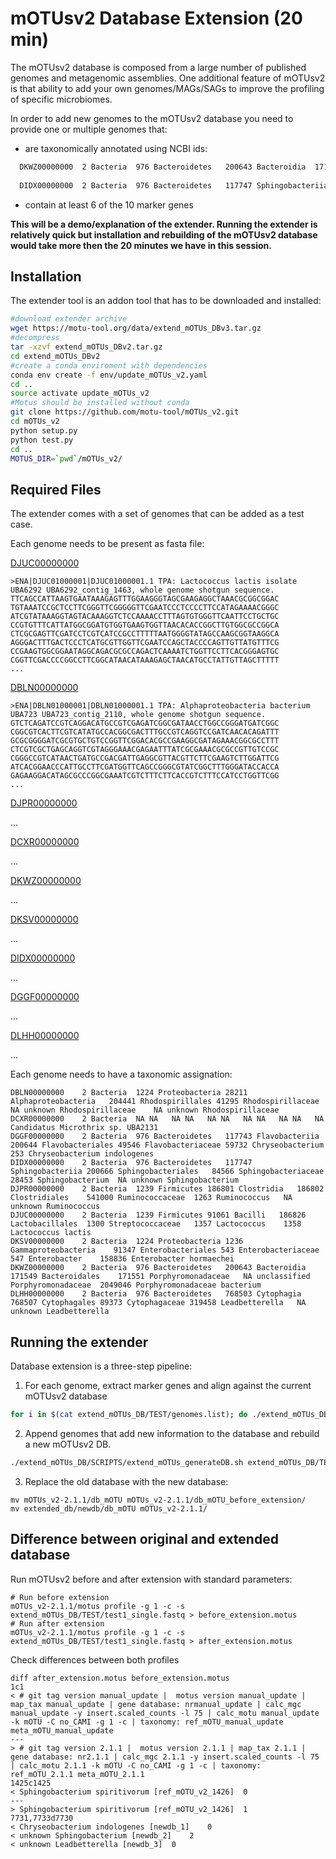 # mOTUsv2 Database Extension (20 min)

The mOTUsv2 database is composed from a large number of published genomes and metagenomic assemblies. One additional feature of mOTUsv2 is that ability to add your own genomes/MAGs/SAGs to improve the profiling of specific microbiomes.

In order to add new genomes to the mOTUsv2 database you need to provide one or multiple genomes that:

- are taxonomically annotated using NCBI ids:
```bash
  DKWZ00000000	2 Bacteria	976 Bacteroidetes	200643 Bacteroidia	171549 Bacteroidales	171551 Porphyromonadaceae	NA unclassified Porphyromonadaceae	2049046 Porphyromonadaceae bacterium
  
  DIDX00000000	2 Bacteria	976 Bacteroidetes	117747 Sphingobacteriia	200666 Sphingobacteriales	84566 Sphingobacteriaceae	28453 Sphingobacterium	NA unknown Sphingobacterium
```
- contain at least 6 of the 10 marker genes


**This will be a demo/explanation of the extender. Running the extender is relatively quick but installation and rebuilding of the mOTUsv2 database would take more then the 20 minutes we have in this session.**


## Installation

The extender tool is an addon tool that has to be downloaded and installed:

```bash
#download extender archive
wget https://motu-tool.org/data/extend_mOTUs_DBv3.tar.gz
#decompress
tar -xzvf extend_mOTUs_DBv2.tar.gz
cd extend_mOTUs_DBv2
#create a conda enviroment with dependencies 
conda env create -f env/update_mOTUs_v2.yaml
cd ..
source activate update_mOTUs_v2
#Motus should be installed without conda
git clone https://github.com/motu-tool/mOTUs_v2.git
cd mOTUs_v2
python setup.py
python test.py
cd ..
MOTUS_DIR=`pwd`/mOTUs_v2/
```

## Required Files

The extender comes with a set of genomes that can be added as a test case.

Each genome needs to be present as fasta file:

[DJUC00000000](https://www.ncbi.nlm.nih.gov/genome/?term=DJUC00000000)
```
>ENA|DJUC01000001|DJUC01000001.1 TPA: Lactococcus lactis isolate UBA6292 UBA6292_contig_1463, whole genome shotgun sequence.
TTCAGCCATTAAGTGAATAAAGAGTTTGGAAGGGTAGCGAAGAGGCTAAACGCGGCGGAC
TGTAAATCCGCTCCTTCGGGTTCGGGGGTTCGAATCCCTCCCCTTCCATAGAAAACGGGC
ATCGTATAAAGGTAGTACAAAGGTCTCCAAAACCTTTAGTGTGGGTTCAATTCCTGCTGC
CCGTGTTTCATTATGGCGGATGTGGTGAAGTGGTTAACACACCGGCTTGTGGCGCCGGCA
CTCGCGAGTTCGATCCTCGTCATCCGCCTTTTTAATGGGGTATAGCCAAGCGGTAAGGCA
AGGGACTTTGACTCCCTCATGCGTTGGTTCGAATCCAGCTACCCCAGTTGTTATGTTTCG
CCGAAGTGGCGGAATAGGCAGACGCGCCAGACTCAAAATCTGGTTCCTTCACGGGAGTGC
CGGTTCGACCCCGGCCTTCGGCATAACATAAAGAGCTAACATGCCTATTGTTAGCTTTTT
...
```
[DBLN00000000](https://www.ncbi.nlm.nih.gov/genome/?term=DBLN00000000)

```
>ENA|DBLN01000001|DBLN01000001.1 TPA: Alphaproteobacteria bacterium UBA723 UBA723_contig_2110, whole genome shotgun sequence.
GTCTCAGATCCGTCAGGACATGCCGTCGAGATCGGCGATAACCTGGCCGGGATGATCGGC
CGGCGTCACTTCGTCATATGCCACGGCGACTTTGCCGTCAGGTCCGATCAACACAGATTT
GCGCGGGGATCGCGTGCTGTCCGGTTCGGACACGCCGAAGGCGATAGAAACGGCGCCTTT
CTCGTCGCTGAGCAGGTCGTAGGGAAACGAGAATTTATCGCGAAACGCGCCGTTGTCCGC
CGGGCCGTCATAACTGATGCCGACGATTGAGGCGTTACGTTCTTCGAAGTCTTGGATTCG
ATCACGGAACCCATTGCCTTCGATGGTTCAGCCGGGCGTATCGGCTTTGGGATACCACCA
GAGAAGGACATAGCGCCCGGCGAAATCGTCTTTCTTCACCGTCTTTCCATCCTGGTTCGG
...
```

[DJPR00000000](https://www.ncbi.nlm.nih.gov/genome/?term=DJPR00000000)

...

[DCXR00000000](https://www.ncbi.nlm.nih.gov/genome/?term=DCXR00000000)

...

[DKWZ00000000](https://www.ncbi.nlm.nih.gov/genome/?term=DKWZ00000000)

...

[DKSV00000000](https://www.ncbi.nlm.nih.gov/genome/?term=DKSV00000000)

...

[DIDX00000000](https://www.ncbi.nlm.nih.gov/genome/?term=DIDX00000000)

...

[DGGF00000000](https://www.ncbi.nlm.nih.gov/genome/?term=DGGF00000000)

...

[DLHH00000000](https://www.ncbi.nlm.nih.gov/genome/?term=DLHH00000000)

...

Each genome needs to have a taxonomic assignation:

```
DBLN00000000	2 Bacteria	1224 Proteobacteria	28211 Alphaproteobacteria	204441 Rhodospirillales	41295 Rhodospirillaceae	NA unknown Rhodospirillaceae	NA unknown Rhodospirillaceae
DCXR00000000	2 Bacteria	NA NA	NA NA	NA NA	NA NA	NA NA	NA Candidatus Microthrix sp. UBA2131
DGGF00000000	2 Bacteria	976 Bacteroidetes	117743 Flavobacteriia	200644 Flavobacteriales	49546 Flavobacteriaceae	59732 Chryseobacterium	253 Chryseobacterium indologenes
DIDX00000000	2 Bacteria	976 Bacteroidetes	117747 Sphingobacteriia	200666 Sphingobacteriales	84566 Sphingobacteriaceae	28453 Sphingobacterium	NA unknown Sphingobacterium
DJPR00000000	2 Bacteria	1239 Firmicutes	186801 Clostridia	186802 Clostridiales	541000 Ruminococcaceae	1263 Ruminococcus	NA unknown Ruminococcus
DJUC00000000	2 Bacteria	1239 Firmicutes	91061 Bacilli	186826 Lactobacillales	1300 Streptococcaceae	1357 Lactococcus	1358 Lactococcus lactis
DKSV00000000	2 Bacteria	1224 Proteobacteria	1236 Gammaproteobacteria	91347 Enterobacteriales	543 Enterobacteriaceae	547 Enterobacter	158836 Enterobacter hormaechei
DKWZ00000000	2 Bacteria	976 Bacteroidetes	200643 Bacteroidia	171549 Bacteroidales	171551 Porphyromonadaceae	NA unclassified Porphyromonadaceae	2049046 Porphyromonadaceae bacterium
DLHH00000000	2 Bacteria	976 Bacteroidetes	768503 Cytophagia	768507 Cytophagales	89373 Cytophagaceae	319458 Leadbetterella	NA unknown Leadbetterella
```

## Running the extender

Database extension is a three-step pipeline:
1. For each genome, extract marker genes and align against the current mOTUsv2 database

```bash
for i in $(cat extend_mOTUs_DB/TEST/genomes.list); do ./extend_mOTUs_DB/SCRIPTS/extend_mOTUs_addGenome.sh extend_mOTUs_DB/TEST/genomes/$i.fasta $i extended_db extend_mOTUs_DB/SCRIPTS/ $MOTUS_DIR; done
```

2. Append genomes that add new information to the database and rebuild a new mOTUsv2 DB.

```bash
./extend_mOTUs_DB/SCRIPTS/extend_mOTUs_generateDB.sh extend_mOTUs_DB/TEST/genomes.list newdb extend_mOTUs_DB/TEST/taxonomy_file.txt extended_db extend_mOTUs_DB/SCRIPTS/ $MOTUS_DIR
```

3. Replace the old database with the new database:

```
mv mOTUs_v2-2.1.1/db_mOTU mOTUs_v2-2.1.1/db_mOTU_before_extension/
mv extended_db/newdb/db_mOTU mOTUs_v2-2.1.1/
```


## Difference between original and extended database

Run mOTUsv2 before and after extension with standard parameters:

```
# Run before extension
mOTUs_v2-2.1.1/motus profile -g 1 -c -s extend_mOTUs_DB/TEST/test1_single.fastq > before_extension.motus
# Run after extension
mOTUs_v2-2.1.1/motus profile -g 1 -c -s extend_mOTUs_DB/TEST/test1_single.fastq > after_extension.motus
```

Check differences between both profiles

```
diff after_extension.motus before_extension.motus
1c1
< # git tag version manual_update |  motus version manual_update | map_tax manual_update | gene database: nrmanual_update | calc_mgc manual_update -y insert.scaled_counts -l 75 | calc_motu manual_update -k mOTU -C no_CAMI -g 1 -c | taxonomy: ref_mOTU_manual_update meta_mOTU_manual_update
---
> # git tag version 2.1.1 |  motus version 2.1.1 | map_tax 2.1.1 | gene database: nr2.1.1 | calc_mgc 2.1.1 -y insert.scaled_counts -l 75 | calc_motu 2.1.1 -k mOTU -C no_CAMI -g 1 -c | taxonomy: ref_mOTU_2.1.1 meta_mOTU_2.1.1
1425c1425
< Sphingobacterium spiritivorum [ref_mOTU_v2_1426]	0
---
> Sphingobacterium spiritivorum [ref_mOTU_v2_1426]	1
7731,7733d7730
< Chryseobacterium indologenes [newdb_1]	0
< unknown Sphingobacterium [newdb_2]	2
< unknown Leadbetterella [newdb_3]	0
```
